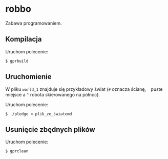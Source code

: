 # robbo
Zabawa programowaniem.

## Kompilacja

Uruchom polecenie:

    $ gprbuild

## Uruchomienie

W pliku `world_1` znajduje się przykładowy świat (`#` oznacza ścianę, ` ` puste miejsce a `^` robota skierowanego na północ). 

Uruchom polecenie:

    $ ./pledge < plik_ze_światemd

## Usunięcie zbędnych plików

Uruchom polecenie:

    $ gprclean
  
